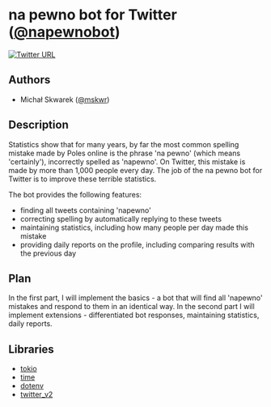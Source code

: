 # na pewno bot for Twitter ([@napewnobot](https://twitter.com/napewnobot))
[![Twitter URL](https://i.imgur.com/7P6IaZw.jpg)](https://twitter.com/napewnobot)

## Authors
- Michał Skwarek ([@mskwr](https://github.com/mskwr))

## Description
Statistics show that for many years, by far the most common spelling mistake made by Poles online is the phrase 'na pewno' (which means 'certainly'), incorrectly spelled as 'napewno'. On Twitter, this mistake is made by more than 1,000 people every day. The job of the na pewno bot for Twitter is to improve these terrible statistics.

The bot provides the following features:
- finding all tweets containing 'napewno'
- correcting spelling by automatically replying to these tweets
- maintaining statistics, including how many people per day made this mistake
- providing daily reports on the profile, including comparing results with the previous day

## Plan
In the first part, I will implement the basics - a bot that will find all 'napewno' mistakes and respond to them in an identical way. In the second part I will implement extensions - differentiated bot responses, maintaining statistics, daily reports.

## Libraries
- [tokio](https://docs.rs/tokio/latest/tokio/)
- [time](https://docs.rs/time/latest/time/)
- [dotenv](https://docs.rs/dotenv/latest/dotenv/)
- [twitter_v2](https://docs.rs/twitter-v2/latest/twitter_v2/)

